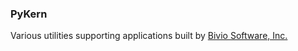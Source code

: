### PyKern

Various utilities supporting applications built by
[Bivio Software, Inc.](http://bivio.biz)
